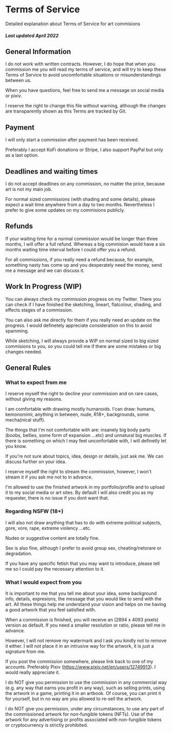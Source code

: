 # Terms of Service

Detailed explanation about Terms of Service for art commisions

##### Last updated April 2022

## General Information

I do not work with written contracts. However, I do hope that when you commission me you will read my terms of service, and will try to keep these Terms of Service to avoid uncomfortable situations or misunderstandings between us.

When you have questions, feel free to send me a message on social media or pixiv.

I reserve the right to change this file without warning, although the changes are transparently shown as this Terms are tracked by Git.

## Payment

I will only start a commission after payment has been received.

Preferably I accept KoFi donations or Stripe, I also 
support PayPal but only as a last option. 

## Deadlines and waiting times

I do not accept deadlines on any commission, no matter the price, because art is not my main job.
    
For normal sized commissions (with shading and some details), please expect a wait time anywhere from a day to two months. Nevertheless I prefer to give some updates on my commisions publicly. 

## Refunds

If your waiting time for a normal commission would be longer than three months, I will offer a full refund. Whereas a big commision would have a six months waiting time interval before I could offer you a refund.

For all commissions, if you really need a refund because, for example, something nasty has come up and you desperately need the money, send me a message and we can discuss it.

## Work In Progress (WIP)

You can always check my commission progress on my Twitter. There you can check if I have finished the sketching, lineart, flatcolour, shading, and effects stages of a commission.

You can also ask me directly for them if you really need an update on the progress. I would definetely appreciate consideration on this to avoid spamming. 

While sketching, I will always provide a WIP on normal sized to big sized commisions to you, so you could tell me if there are some mistakes or big changes needed.


## General Rules

### What to expect from me

I reserve myself the right to decline your commission and on rare cases, without giving my reasons. 

I am comfortable with drawing mostly humanoids. I'can draw: humans, kemonomimi, anything in between, nude, R18+, backgrounds, some mecha(nical stuff).

The things that I'm not comfortable with are: insanely big body parts (boobs, bellies, some form of expansion ...etc) and unnatural big muscles. If there is something on which I may feel unconfortable with, I will definetly let you know.

If you're not sure about topics, idea, design or details, just ask me. We can discuss further on your idea.

I reserve myself the right to stream the commission, however, I won't stream it if you ask me not to in advance.

I'm allowed to use the finished artwork in my portfolio/profile and to upload it to my social media or art sites. By default I will also credit you as my requester, there is no issue if you dont want that.

### Regarding NSFW (18+)

I will also not draw anything that has to do with extreme political subjects, gore, vore, rape, extreme violency ...etc.

Nudes or suggestive content are totally fine.

Sex is also fine, although I prefer to avoid group sex, cheating/netorare or degradation.

If you have any specific fetish that you may want to introduce, please tell me so I could pay the necessary attention to it.

### What I would expect from you

It is important to me that you tell me about your idea, some background info, details, expresions, the message that you would like to send with the art. All these things help me understand your vision and helps on me having a good artwork that you feel satisfied with.

When a commission is finished, you will receive an (2894 x 4093 pixels) version as default. If you need a smaller resolution or ratio, please tell me in advance.

However, I will not remove my watermark and I ask you kindly not to remove it either. I will not place it in an intrusive way for the artwork, it is just a signature from me.

If you post the commission somewhere, please link back to one of my accounts. Preferably Pixiv (https://www.pixiv.net/en/users/12749913). I would really appreciate it.

I do NOT give you permission to use the commission in any commercial way (e.g. any way that earns you profit in any way), such as selling prints, using the artwork in a game, printing it in an artbook. Of course, you can print it for yourself, but in no way are you allowed to re-sell the artwork.

I do NOT give you permission, under any circumstances, to use any part of the commissioned artwork for non-fungible tokens (NFTs). Use of the artwork for any advertising or profits associated with non-fungible tokens or cryptocurrency is strictly prohibited.
